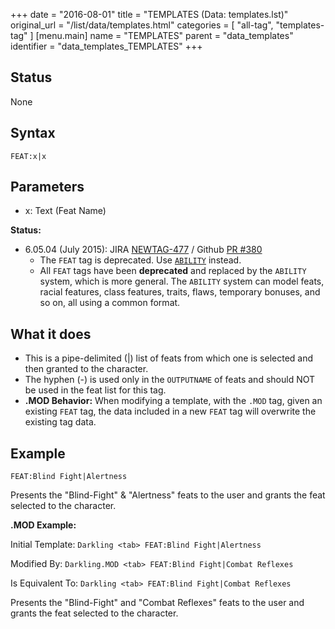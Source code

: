+++
date = "2016-08-01"
title = "TEMPLATES (Data: templates.lst)"
original_url = "/list/data/templates.html"
categories = [ "all-tag", "templates-tag" ]
[menu.main]
    name = "TEMPLATES"
    parent = "data_templates"
    identifier = "data_templates_TEMPLATES"
+++

## Status

None

## Syntax

`FEAT:x|x`

## Parameters

-   x: Text (Feat Name)



**Status:**

-   6.05.04 (July 2015): JIRA
    [NEWTAG-477](http://jira.pcgen.org/browse/NEWTAG-477) / Github [PR
    \#380](https://github.com/PCGen/pcgen/pull/380)
    -   The `FEAT` tag is deprecated. Use
        [`ABILITY`](/list/global/other/ability.html) instead.
    -   All `FEAT` tags have been **deprecated** and replaced by the
        `ABILITY` system, which is more general. The `ABILITY` system
        can model feats, racial features, class features, traits, flaws,
        temporary bonuses, and so on, all using a common format.

What it does
------------

-   This is a pipe-delimited (|) list of feats from which one is
    selected and then granted to the character.
-   The hyphen (-) is used only in the `OUTPUTNAME` of feats and should
    NOT be used in the feat list for this tag.
-   **.MOD Behavior:** When modifying a template, with the `.MOD` tag,
    given an existing `FEAT` tag, the data included in a new `FEAT` tag
    will overwrite the existing tag data.

Example
-------

`FEAT:Blind Fight|Alertness`

Presents the "Blind-Fight" & "Alertness" feats to the user and grants
the feat selected to the character.

**.MOD Example:**

Initial Template: `Darkling <tab> FEAT:Blind Fight|Alertness`

Modified By: `Darkling.MOD <tab> FEAT:Blind Fight|Combat Reflexes`

Is Equivalent To: `Darkling <tab> FEAT:Blind Fight|Combat Reflexes`

Presents the "Blind-Fight" and "Combat Reflexes" feats to the user and
grants the feat selected to the character.

